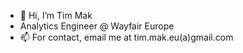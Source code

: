 - 👋 Hi, I’m Tim Mak
-  Analytics Engineer @ Wayfair Europe
- 📫 For contact, email me at tim.mak.eu(a)gmail.com
